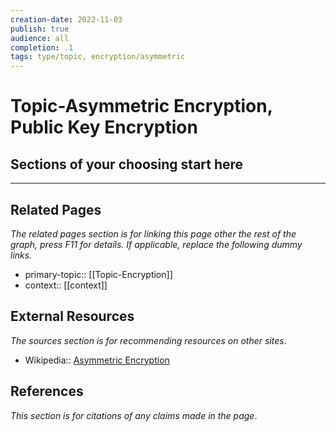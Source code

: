 ```yaml
---
creation-date: 2022-11-03
publish: true
audience: all
completion: .1
tags: type/topic, encryption/asymmetric
---
```

# Topic-Asymmetric Encryption, Public Key Encryption

## Sections of your choosing start here

---
## Related Pages
*The related pages section is for linking this page other the rest of the graph, press F11 for details. If applicable, replace the following dummy links.*
- primary-topic:: [[Topic-Encryption]]
- context:: \[\[context\]\]

## External Resources
*The sources section is for recommending resources on other sites*.
- Wikipedia:: [Asymmetric Encryption](https://en.wikipedia.org/wiki/Public-key_cryptography)

## References
*This section is for citations of any claims made in the page*.